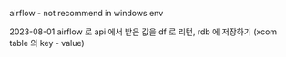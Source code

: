 airflow - not recommend in windows env

2023-08-01 airflow 로 api 에서 받은 값을 df 로 리턴, rdb 에 저장하기 (xcom table 의 key - value)

